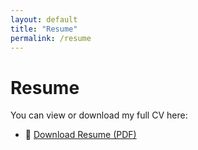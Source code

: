```yaml
---
layout: default
title: "Resume"
permalink: /resume
---
```


# Resume

You can view or download my full CV here:

- 📄 [Download Resume (PDF)](assets/Giuliano_Tuzzi_CV_DATA_AI.pdf)
